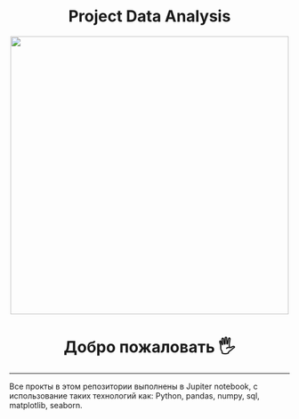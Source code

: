 <div id="header" align="center">
  
  # Project Data Analysis
  
  <img src="https://www.publicdomainpictures.net/pictures/270000/velka/data-information-analysis-big-d.jpg" width="500" height="500"/>
</div>

<div  align="center">
  
# Добро пожаловать :raised_hand_with_fingers_splayed: 
  
</div>
  
---
Все прокты в этом репозитории выполнены в Jupiter notebook, с использование таких технологий как: Python, pandas, numpy, sql, matplotlib, seaborn.
